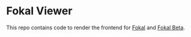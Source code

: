 # Fokal Viewer

This repo contains code to render the frontend for [Fokal](https://fok.al) and
[Fokal Beta](https://beta.fok.al).
